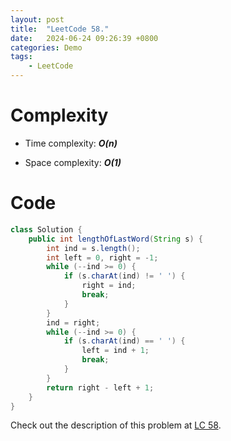 ```yaml
---
layout: post
title:  "LeetCode 58."
date:   2024-06-24 09:26:39 +0800
categories: Demo
tags: 
    - LeetCode
---
```


# Complexity
- Time complexity: ***O(n)***

- Space complexity: ***O(1)***

# Code
```java
class Solution {
    public int lengthOfLastWord(String s) {
        int ind = s.length();
        int left = 0, right = -1;
        while (--ind >= 0) {
            if (s.charAt(ind) != ' ') {
                right = ind;
                break;
            }
        }
        ind = right;
        while (--ind >= 0) {
            if (s.charAt(ind) == ' ') {
                left = ind + 1;
                break;
            }
        }
        return right - left + 1;
    }
}
```

Check out the description of this problem at [LC 58][LC-58].

[LC-58]: https://leetcode.com/problems/length-of-last-word/description
